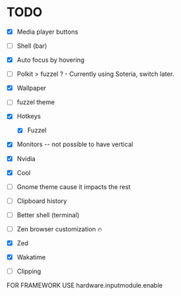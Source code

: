 # TODO
- [x] Media player buttons
- [ ] Shell (bar)
- [x] Auto focus by hovering
- [ ] Polkit > fuzzel ? - Currently using Soteria, switch later.
- [x] Wallpaper
- [ ] fuzzel theme
- [x] Hotkeys
  - [x] Fuzzel
- [x] Monitors -- not possible to have vertical
- [x] Nvidia
- [x] Cool
- [ ] Gnome theme cause it impacts the rest
- [ ] Clipboard history
- [ ] Better shell (terminal)
- [ ] Zen browser customization :fire:
- [x] Zed
- [x] Wakatime
- [ ] Clipping



FOR FRAMEWORK USE     hardware.inputmodule.enable
